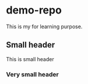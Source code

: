 # demo-repo

This is my for learning purpose.

## Small header

This is small header


### Very small header